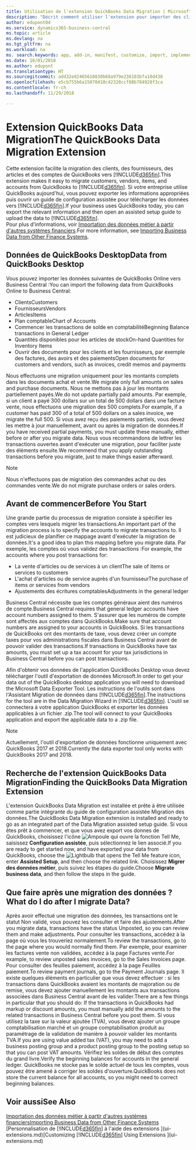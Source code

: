 ```yaml
---
title: Utilisation de l'extension QuickBooks Data Migration | Microsoft Docs
description: "Décrit comment utiliser l'extension pour importer des clients, des fournisseurs, des articles, et des comptes de QuickBooks Desktop à Business Central."
author: edupont04
ms.service: dynamics365-business-central
ms.topic: article
ms.devlang: na
ms.tgt_pltfrm: na
ms.workload: na
ms. search.keywords: app, add-in, manifest, customize, import, implement
ms.date: 10/01/2018
ms.author: edupont
ms.translationtype: HT
ms.sourcegitcommit: add32e82465610830b68a979e238103bfa10d438
ms.openlocfilehash: e5cb755b6a15070410c42328ccf08b784928f3ca
ms.contentlocale: fr-ch
ms.lasthandoff: 11/29/2018

---
```


# <a name="the-quickbooks-data-migration-extension"></a><span data-ttu-id="92dac-103">Extension QuickBooks Data Migration</span><span class="sxs-lookup"><span data-stu-id="92dac-103">The QuickBooks Data Migration Extension</span></span>
<span data-ttu-id="92dac-104">Cette extension facilite la migration des clients, des fournisseurs, des articles et des comptes de QuickBooks vers [!INCLUDE[d365fin](includes/d365fin_md.md)].</span><span class="sxs-lookup"><span data-stu-id="92dac-104">This extension makes it easy to migrate customers, vendors, items, and accounts from QuickBooks to [!INCLUDE[d365fin](includes/d365fin_md.md)].</span></span> <span data-ttu-id="92dac-105">Si votre entreprise utilise QuickBooks aujourd'hui, vous pouvez exporter les informations appropriées puis ouvrir un guide de configuration assistée pour télécharger les données vers [!INCLUDE[d365fin](includes/d365fin_md.md)].</span><span class="sxs-lookup"><span data-stu-id="92dac-105">If your business uses QuickBooks today, you can export the relevant information and then open an assisted setup guide to upload the data to [!INCLUDE[d365fin](includes/d365fin_md.md)].</span></span>  
<span data-ttu-id="92dac-106">Pour plus d'informations, voir [Importation des données métier à partir d'autres systèmes financiers](across-import-data-configuration-packages.md).</span><span class="sxs-lookup"><span data-stu-id="92dac-106">For more information, see [Importing Business Data from Other Finance Systems](across-import-data-configuration-packages.md).</span></span>

## <a name="data-from-quickbooks-desktop"></a><span data-ttu-id="92dac-107">Données de QuickBooks Desktop</span><span class="sxs-lookup"><span data-stu-id="92dac-107">Data from QuickBooks Desktop</span></span>
 
<span data-ttu-id="92dac-108">Vous pouvez importer les données suivantes de QuickBooks Online vers Business Central :</span><span class="sxs-lookup"><span data-stu-id="92dac-108">You can import the following data from QuickBooks Online to Business Central:</span></span>

- <span data-ttu-id="92dac-109">Clients</span><span class="sxs-lookup"><span data-stu-id="92dac-109">Customers</span></span>  
- <span data-ttu-id="92dac-110">Fournisseurs</span><span class="sxs-lookup"><span data-stu-id="92dac-110">Vendors</span></span>  
- <span data-ttu-id="92dac-111">Articles</span><span class="sxs-lookup"><span data-stu-id="92dac-111">Items</span></span>  
- <span data-ttu-id="92dac-112">Plan comptable</span><span class="sxs-lookup"><span data-stu-id="92dac-112">Chart of Accounts</span></span>  
- <span data-ttu-id="92dac-113">Commencer les transactions de solde en comptabilité</span><span class="sxs-lookup"><span data-stu-id="92dac-113">Beginning Balance transactions in General Ledger</span></span>  
- <span data-ttu-id="92dac-114">Quantités disponibles pour les articles de stock</span><span class="sxs-lookup"><span data-stu-id="92dac-114">On-hand Quantities for Inventory Items</span></span>  
- <span data-ttu-id="92dac-115">Ouvrir des documents pour les clients et les fournisseurs, par exemple des factures, des avoirs et des paiements</span><span class="sxs-lookup"><span data-stu-id="92dac-115">Open documents for customers and vendors, such as invoices, credit memos and payments</span></span>  

<span data-ttu-id="92dac-116">Nous effectuons une migration uniquement pour les montants complets dans les documents achat et vente.</span><span class="sxs-lookup"><span data-stu-id="92dac-116">We migrate only full amounts on sales and purchase documents.</span></span> <span data-ttu-id="92dac-117">Nous ne mettons pas à jour les montants partiellement payés.</span><span class="sxs-lookup"><span data-stu-id="92dac-117">We do not update partially paid amounts.</span></span> <span data-ttu-id="92dac-118">Par exemple, si un client a payé 300 dollars sur un total de 500 dollars dans une facture vente, nous effectuons une migration des 500 complets.</span><span class="sxs-lookup"><span data-stu-id="92dac-118">For example, if a customer has paid 300 of a total of 500 dollars on a sales invoice, we migrate the full 500.</span></span> <span data-ttu-id="92dac-119">Si vous avez reçu des paiements partiels, vous devez les mettre à jour manuellement, avant ou après la migration de données.</span><span class="sxs-lookup"><span data-stu-id="92dac-119">If you have received partial payments, you must update these manually, either before or after you migrate data.</span></span> <span data-ttu-id="92dac-120">Nous vous recommandons de lettrer les transactions ouvertes avant d'exécuter une migration, pour faciliter juste des éléments ensuite.</span><span class="sxs-lookup"><span data-stu-id="92dac-120">We recommend that you apply outstanding transactions before you migrate, just to make things easier afterward.</span></span>

> [!NOTE]
> <span data-ttu-id="92dac-121">Nous n'effectuons pas de migration des commandes achat ou des commandes vente.</span><span class="sxs-lookup"><span data-stu-id="92dac-121">We do not migrate purchase orders or sales orders.</span></span>

## <a name="before-you-start"></a><span data-ttu-id="92dac-122">Avant de commencer</span><span class="sxs-lookup"><span data-stu-id="92dac-122">Before You Start</span></span>
<span data-ttu-id="92dac-123">Une grande partie du processus de migration consiste à spécifier les comptes vers lesquels migrer les transactions.</span><span class="sxs-lookup"><span data-stu-id="92dac-123">An important part of the migration process is to specify the accounts to migrate transactions to.</span></span> <span data-ttu-id="92dac-124">Il est judicieux de planifier ce mappage avant d'exécuter la migration de données.</span><span class="sxs-lookup"><span data-stu-id="92dac-124">It's a good idea to plan this mapping before you migrate data.</span></span> <span data-ttu-id="92dac-125">Par exemple, les comptes où vous validez des transactions :</span><span class="sxs-lookup"><span data-stu-id="92dac-125">For example, the accounts where you post transactions for:</span></span>

- <span data-ttu-id="92dac-126">La vente d'articles ou de services à un client</span><span class="sxs-lookup"><span data-stu-id="92dac-126">The sale of items or services to customers</span></span>  
- <span data-ttu-id="92dac-127">L'achat d'articles ou de service auprès d'un fournisseur</span><span class="sxs-lookup"><span data-stu-id="92dac-127">The purchase of items or services from vendors</span></span>  
- <span data-ttu-id="92dac-128">Ajustements des écritures comptables</span><span class="sxs-lookup"><span data-stu-id="92dac-128">Adjustments in the general ledger</span></span>  

<span data-ttu-id="92dac-129">Business Central nécessite que les comptes généraux aient des numéros de compte.</span><span class="sxs-lookup"><span data-stu-id="92dac-129">Business Central requires that general ledger accounts have account numbers assigned to them.</span></span> <span data-ttu-id="92dac-130">S'assurer que les numéros de compte sont affectés aux comptes dans QuickBooks.</span><span class="sxs-lookup"><span data-stu-id="92dac-130">Make sure that account numbers are assigned to your accounts in QuickBooks.</span></span>
<span data-ttu-id="92dac-131">Si les transactions de QuickBooks ont des montants de taxe, vous devez créer un compte taxes pour vos administrations fiscales dans Business Central avant de pouvoir valider des transactions.</span><span class="sxs-lookup"><span data-stu-id="92dac-131">If transactions in QuickBooks have tax amounts, you must set up a tax account for your tax jurisdictions in Business Central before you can post transactions.</span></span>

<span data-ttu-id="92dac-132">Afin d'obtenir vos données de l'application QuickBooks Desktop vous devez télécharger l'outil d'exportation de données Microsoft.</span><span class="sxs-lookup"><span data-stu-id="92dac-132">In order to get your data out of the QuickBooks desktop application you will need to download the Microsoft Data Exporter Tool.</span></span>  <span data-ttu-id="92dac-133">Les instructions de l'outils sont dans l'Assistant Migration de données dans [!INCLUDE[d365fin](includes/d365fin_md.md)].</span><span class="sxs-lookup"><span data-stu-id="92dac-133">The instructions for the tool are in the Data Migration Wizard in [!INCLUDE[d365fin](includes/d365fin_md.md)].</span></span> <span data-ttu-id="92dac-134">L'outil se connectera à votre application QuickBooks et exporter les données applicables à un fichier .zip.</span><span class="sxs-lookup"><span data-stu-id="92dac-134">The tool will connect to your QuickBooks application and export the applicable data to a .zip file.</span></span>  

> [!NOTE]
> <span data-ttu-id="92dac-135">Actuellement, l'outil d'exportation de données fonctionne uniquement avec QuickBooks 2017 et 2018.</span><span class="sxs-lookup"><span data-stu-id="92dac-135">Currently the data exporter tool only works with QuickBooks 2017 and 2018.</span></span>

## <a name="finding-the-quickbooks-data-migration-extension"></a><span data-ttu-id="92dac-136">Recherche de l'extension QuickBooks Data Migration</span><span class="sxs-lookup"><span data-stu-id="92dac-136">Finding the QuickBooks Data Migration Extension</span></span>
<span data-ttu-id="92dac-137">L'extension QuickBooks Data Migration est installée et prête à être utilisée comme partie intégrante du guide de configuration assistée Migration des données.</span><span class="sxs-lookup"><span data-stu-id="92dac-137">The QuickBooks Data Migration extension is installed and ready to go as an integrated part of the Data Migration assisted setup guide.</span></span> <span data-ttu-id="92dac-138">Si vous êtes prêt à commencer, et que vous avez export vos donnes de QuickBooks, choisissez l'icône ![Ampoule qui ouvre la fonction Tell Me](media/ui-search/search_small.png "Dites-moi ce que vous voulez faire"), saisissez **Configuration assistée**, puis sélectionnez le lien associé.</span><span class="sxs-lookup"><span data-stu-id="92dac-138">If you are ready to get started now, and have exported your data from QuickBooks, choose the ![Lightbulb that opens the Tell Me feature](media/ui-search/search_small.png "Tell me what you want to do") icon, enter **Assisted Setup**, and then choose the related link.</span></span> <span data-ttu-id="92dac-139">Choisissez **Migrer des données métier**, puis suivez les étapes du guide.</span><span class="sxs-lookup"><span data-stu-id="92dac-139">Choose **Migrate business data**, and then follow the steps in the guide.</span></span>  

## <a name="what-do-i-do-after-i-migrate-data"></a><span data-ttu-id="92dac-140">Que faire après une migration des données ?</span><span class="sxs-lookup"><span data-stu-id="92dac-140">What do I do after I migrate Data?</span></span>
<span data-ttu-id="92dac-141">Après avoir effectué une migration des données, les transactions ont le statut Non validé, vous pouvez les consulter et faire des ajustements.</span><span class="sxs-lookup"><span data-stu-id="92dac-141">After you migrate data, transactions have the status Unposted, so you can review them and make adjustments.</span></span> <span data-ttu-id="92dac-142">Pour consulter les transactions, accédez à la page où vous les trouveriez normalement.</span><span class="sxs-lookup"><span data-stu-id="92dac-142">To review the transactions, go to the page where you would normally find them.</span></span> <span data-ttu-id="92dac-143">Par exemple, pour examiner les factures vente non validées, accédez à la page Factures vente.</span><span class="sxs-lookup"><span data-stu-id="92dac-143">For example, to review unposted sales invoices, go to the Sales Invoices page.</span></span> <span data-ttu-id="92dac-144">Pour consulter des feuilles paiement, accédez à la page Feuilles paiement.</span><span class="sxs-lookup"><span data-stu-id="92dac-144">To review payment journals, go to the Payment Journals page.</span></span>
<span data-ttu-id="92dac-145">Il existe quelques éléments en particulier que vous devez effectuer : si les transactions dans QuickBooks avaient les montants de majoration ou de remise, vous devez ajouter manuellement les montants aux transactions associées dans Business Central avant de les valider.</span><span class="sxs-lookup"><span data-stu-id="92dac-145">There are a few things in particular that you should do: If the transactions in QuickBooks had markup or discount amounts, you must manually add the amounts to the related transactions in Business Central before you post them.</span></span>
<span data-ttu-id="92dac-146">Si vous utilisez la taxe sur la valeur ajoutée (TVA), vous devez ajouter un groupe comptabilisation marché et un groupe comptabilisation produit au paramétrage de la validation de manière à pouvoir valider les montants TVA.</span><span class="sxs-lookup"><span data-stu-id="92dac-146">If you are using value added tax (VAT), you may need to add a business posting group and a product posting group to the posting setup so that you can post VAT amounts.</span></span>
<span data-ttu-id="92dac-147">Vérifiez les soldes de début des comptes du grand livre.</span><span class="sxs-lookup"><span data-stu-id="92dac-147">Verify the beginning balances for accounts in the general ledger.</span></span> <span data-ttu-id="92dac-148">QuickBooks ne stocke pas le solde actuel de tous les comptes, vous pouvez être amené à corriger les soldes d'ouverture.</span><span class="sxs-lookup"><span data-stu-id="92dac-148">QuickBooks does not store the current balance for all accounts, so you might need to correct beginning balances.</span></span>

## <a name="see-also"></a><span data-ttu-id="92dac-149">Voir aussi</span><span class="sxs-lookup"><span data-stu-id="92dac-149">See Also</span></span>
[<span data-ttu-id="92dac-150">Importation des données métier à partir d'autres systèmes financiers</span><span class="sxs-lookup"><span data-stu-id="92dac-150">Importing Business Data from Other Finance Systems</span></span>](across-import-data-configuration-packages.md)  
<span data-ttu-id="92dac-151">[Personnalisation de [!INCLUDE[d365fin](includes/d365fin_md.md)] à l'aide des extensions ](ui-extensions.md)</span><span class="sxs-lookup"><span data-stu-id="92dac-151">[Customizing [!INCLUDE[d365fin](includes/d365fin_md.md)] Using Extensions ](ui-extensions.md)</span></span>  

